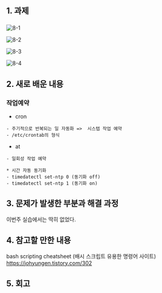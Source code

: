 ## 1. 과제 

### 
![8-1](https://user-images.githubusercontent.com/49148640/116040584-2aa2e580-a6a7-11eb-9a10-d97d2f2c043d.png)



![8-2](https://user-images.githubusercontent.com/49148640/116040638-3d1d1f00-a6a7-11eb-95d7-3eb1b0abcb2a.png)

![8-3](https://user-images.githubusercontent.com/49148640/116040919-92f1c700-a6a7-11eb-93ce-8f13c1487491.png)

![8-4](https://user-images.githubusercontent.com/49148640/116040679-48704a80-a6a7-11eb-80ec-89175ddd97a7.png)


## 2. 새로 배운 내용


###  작업예약 
- cron  
~~~
- 주기적으로 반복되는 일 자동화 =>  시스텝 작업 예약  
- /etc/crontab의 형식  
~~~



- at 
~~~
- 일회성 작업 예약  

* 시간 자동 동기화
- timedatectl set-ntp 0 (동기화 off)
- timedatectl set-ntp 1 (동기화 on)
~~~




## 3. 문제가 발생한 부분과 해결 과정
이번주 실습에서는 딱히 없었다.  



## 4. 참고할 만한 내용  
bash scripting cheatsheet (배시 스크립트 유용한 명령어 사이트)  
https://johyungen.tistory.com/302  



## 5. 회고


